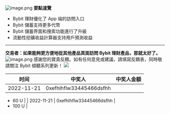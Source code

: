 ![image.png](https://cdn.nlark.com/yuque/0/2022/png/5363168/1665640347046-5e7b5ac1-aff3-455f-bd1c-106347846367.png#clientId=u1bc3e3b1-4d98-4&crop=0&crop=0&crop=1&crop=1&errorMessage=unknown%20error&from=paste&height=450&id=uc5ef0959&margin=%5Bobject%20Object%5D&name=image.png&originHeight=900&originWidth=1600&originalType=binary&ratio=1&rotation=0&showTitle=false&size=168245&status=error&style=none&taskId=u0cd22f67-aa6d-4b10-bf14-fe150300b73&title=&width=800)
**要點速覽**

- Bybit 理財優化了 App 端的訪問入口
- Bybit 儲蓄支持更多代幣
- Bybit 儲蓄界面和搜索功能進行了升級
- 流動性挖礦收益計算器支持用戶預測收益

---

**交易者：如果能夠更方便地從其他產品頁面訪問 Bybit 理財產品，那就太好了。**
![image.png](https://cdn.nlark.com/yuque/0/2022/png/5363168/1665640416804-4fe4b8af-e54b-4422-a3aa-7622cb65da34.png#clientId=u1bc3e3b1-4d98-4&crop=0&crop=0&crop=1&crop=1&errorMessage=unknown%20error&from=paste&height=1161&id=u4a45e3a7&margin=%5Bobject%20Object%5D&name=image.png&originHeight=2322&originWidth=1242&originalType=binary&ratio=1&rotation=0&showTitle=false&size=476420&status=error&style=none&taskId=u7f32a2ef-c8bc-43cf-a59a-a58a7e11706&title=&width=621)
感謝您的寶貴反饋。如有任何意見或建議，請填寫反饋表，同時敬請關注 Bybit 傾聽系列更新！
![](https://cdn.nlark.com/yuque/0/2022/jpeg/5363168/1665641304104-7965d4e0-13d4-49be-b4c0-ac1232c6345c.jpeg)

| 时间 | 中奖人 | 中奖人金额 |
| --- | --- | --- |
| 2022-11-21 | 0xefhlhflw33445466dsfhh | 
- 60 U
 |
| 2022-11-21 | 0xefhlhflw33445466dsfhh | 
- 100 U
 |

